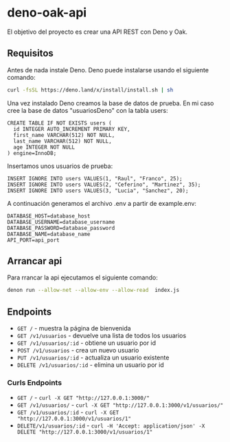 # deno-oak-api
El objetivo del proyecto es crear una API REST con Deno y Oak.

## Requisitos

Antes de nada instale Deno. Deno puede instalarse usando el siguiente comando:

```bash
curl -fsSL https://deno.land/x/install/install.sh | sh
```

Una vez instalado Deno creamos la base de datos de prueba. En mi caso cree la base de datos "usuariosDeno" con la tabla users:

```
CREATE TABLE IF NOT EXISTS users (
  id INTEGER AUTO_INCREMENT PRIMARY KEY,
  first_name VARCHAR(512) NOT NULL,
  last_name VARCHAR(512) NOT NULL,
  age INTEGER NOT NULL
) engine=InnoDB;
```
Insertamos unos usuarios de prueba:
```
INSERT IGNORE INTO users VALUES(1, "Raul", "Franco", 25);
INSERT IGNORE INTO users VALUES(2, "Ceferino", "Martinez", 35);
INSERT IGNORE INTO users VALUES(3, "Lucia", "Sanchez", 20);
```

A continuación generamos el archivo .env a partir de example.env:

```
DATABASE_HOST=database_host
DATABASE_USERNAME=database_username
DATABASE_PASSWORD=database_password
DATABASE_NAME=database_name
API_PORT=api_port

```

## Arrancar api 

Para rrancar la api ejecutamos el siguiente comando:
```bash
denon run --allow-net --allow-env --allow-read  index.js
```
## Endpoints

- `GET /` - muestra la página de bienvenida
- `GET /v1/usuarios` - devuelve una lista de todos los usuarios
- `GET /v1/usuarios/:id` - obtiene un usuario por id
- `POST /v1/usuarios` - crea un nuevo usuario
- `PUT /v1/usuarios/:id` - actualiza un usuario existente
- `DELETE /v1/usuarios/:id` - elimina un usuario por id 

### Curls Endpoints

- `GET /` - `curl -X GET "http://127.0.0.1:3000/" `
- `GET /v1/usuarios/` - `curl -X GET "http://127.0.0.1:3000/v1/usuarios/" `
- `GET /v1/usuarios/:id` - `curl -X GET "http://127.0.0.1:3000/v1/usuarios/1" `
- `DELETE/v1/usuarios/:id` - `curl -H 'Accept: application/json' -X DELETE "http://127.0.0.1:3000/v1/usuarios/1"`